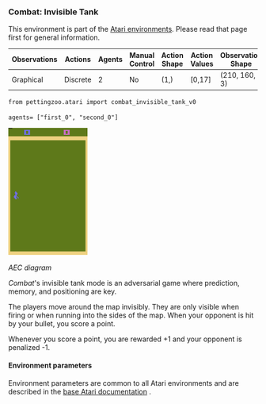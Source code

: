 
### Combat: Invisible Tank

This environment is part of the [Atari environments](../atari.md). Please read that page first for general information.

| Observations | Actions | Agents  | Manual Control | Action Shape | Action Values | Observation Shape | Observation Values | Num States |
|--------------|---------|---------|----------------|--------------|---------------|-------------------|--------------------|------------|
| Graphical    | Discrete  | 2 | No      | (1,)    | [0,17]         | (210, 160, 3)         | (0,255)            | ?          |

`from pettingzoo.atari import combat_invisible_tank_v0`

`agents= ["first_0", "second_0"]`

![combat_invisible_tank gif](atari_combat_invisible_tank.gif)

*AEC diagram*

*Combat*'s invisible tank mode is an adversarial game where prediction, memory, and positioning are key.

The players move around the map invisibly. They are only visible when firing or when running into the sides of the map. When your opponent is hit by your bullet,
you score a point.

Whenever you score a point, you are rewarded +1 and your opponent is penalized -1.


#### Environment parameters

Environment parameters are common to all Atari environments and are described in the [base Atari documentation](../atari.md) .
